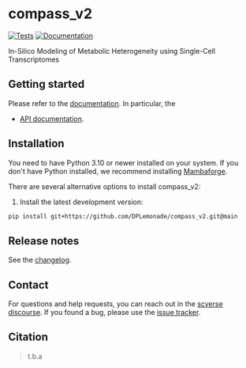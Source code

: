 # compass_v2

[![Tests][badge-tests]][link-tests]
[![Documentation][badge-docs]][link-docs]

[badge-tests]: https://img.shields.io/github/actions/workflow/status/DPLemonade/compass_v2/test.yaml?branch=main
[link-tests]: https://github.com/DPLemonade/compass_v2/actions/workflows/test.yml
[badge-docs]: https://img.shields.io/readthedocs/compass_v2

In-Silico Modeling of Metabolic Heterogeneity using Single-Cell Transcriptomes

## Getting started

Please refer to the [documentation][link-docs]. In particular, the

-   [API documentation][link-api].

## Installation

You need to have Python 3.10 or newer installed on your system. If you don't have
Python installed, we recommend installing [Mambaforge](https://github.com/conda-forge/miniforge#mambaforge).

There are several alternative options to install compass_v2:

<!--
1) Install the latest release of `compass_v2` from [PyPI][link-pypi]:

```bash
pip install compass_v2
```
-->

1. Install the latest development version:

```bash
pip install git+https://github.com/DPLemonade/compass_v2.git@main
```

## Release notes

See the [changelog][changelog].

## Contact

For questions and help requests, you can reach out in the [scverse discourse][scverse-discourse].
If you found a bug, please use the [issue tracker][issue-tracker].

## Citation

> t.b.a

[scverse-discourse]: https://discourse.scverse.org/
[issue-tracker]: https://github.com/DPLemonade/compass_v2/issues
[changelog]: https://compass_v2.readthedocs.io/latest/changelog.html
[link-docs]: https://compass_v2.readthedocs.io
[link-api]: https://compass_v2.readthedocs.io/latest/api.html
[link-pypi]: https://pypi.org/project/compass_v2
